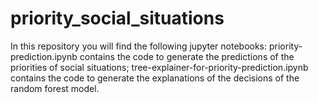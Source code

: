 # priority_social_situations
In this repository you will find the following jupyter notebooks:
priority-prediction.ipynb contains the code to generate the predictions of the priorities of social situations;
tree-explainer-for-priority-prediction.ipynb contains the code to generate the explanations of the decisions of the random forest model.

